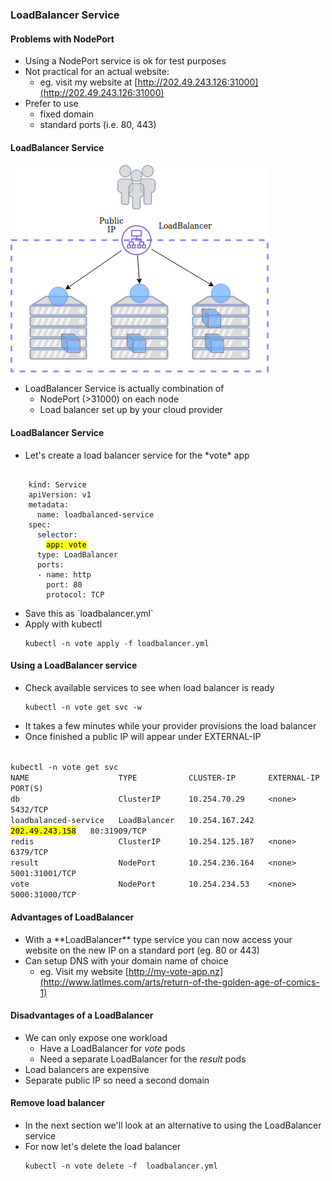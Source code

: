 ### LoadBalancer Service



#### Problems with NodePort
* <!-- .element: class="fragment" data-fragment-index="0" -->Using a NodePort service is ok for test purposes
* <!-- .element: class="fragment" data-fragment-index="1" -->Not practical for an actual website:
  - eg. visit my website at [http://202.49.243.126:31000](http://202.49.243.126:31000)
* <!-- .element: class="fragment" data-fragment-index="2" -->Prefer to use 
  - fixed domain
  - standard ports (i.e. 80, 443)


#### LoadBalancer Service
 ![loadbalancer-service](img/k8s-loadbalancer-service.png "LoadBalancer")
* LoadBalancer Service is actually combination of
  - NodePort (>31000) on each node
  - Load balancer set up by your cloud provider


#### LoadBalancer Service
* <!-- .element: class="fragment" data-fragment-index="0" -->Let's create a load balancer service for the *vote* app
<pre><code data-noescape data-trim>
    kind: Service
    apiVersion: v1
    metadata:
      name: loadbalanced-service
    spec:
      selector:
        <mark>app: vote</mark>
      type: LoadBalancer
      ports:
      - name: http
        port: 80
        protocol: TCP
</code></pre>
* <!-- .element: class="fragment" data-fragment-index="1" -->Save this as `loadbalancer.yml`
* <!-- .element: class="fragment" data-fragment-index="2" -->Apply with kubectl
   ```
   kubectl -n vote apply -f loadbalancer.yml
   ```


#### Using a LoadBalancer service
* <!-- .element: class="fragment" data-fragment-index="0" -->Check available services to see when load balancer is ready
   ```
   kubectl -n vote get svc -w
   ```
* <!-- .element: class="fragment" data-fragment-index="1" -->It takes a few minutes while your provider provisions the load balancer
* <!-- .element: class="fragment" data-fragment-index="2" -->Once finished a public IP will appear under EXTERNAL-IP
<pre style="font-size:11pt;"><code data-noescape data-trim>
kubectl -n vote get svc
NAME                   TYPE           CLUSTER-IP       EXTERNAL-IP      PORT(S)
db                     ClusterIP      10.254.70.29     &lt;none&gt;           5432/TCP
loadbalanced-service   LoadBalancer   10.254.167.242   <mark>202.49.243.158</mark>   80:31909/TCP
redis                  ClusterIP      10.254.125.187   &lt;none&gt;           6379/TCP
result                 NodePort       10.254.236.164   &lt;none&gt;           5001:31001/TCP
vote                   NodePort       10.254.234.53    &lt;none&gt;           5000:31000/TCP
</code></pre>


#### Advantages of LoadBalancer
* <!-- .element: class="fragment" data-fragment-index="0" -->With a **LoadBalancer** type service you can now access your website on the new IP on a standard port (eg. 80 or 443)
* <!-- .element: class="fragment" data-fragment-index="1" -->Can setup DNS with your domain name of choice
  - eg. Visit my website [http://my-vote-app.nz](http://www.latlmes.com/arts/return-of-the-golden-age-of-comics-1)


#### Disadvantages of a LoadBalancer
* <!-- .element: class="fragment" data-fragment-index="0" -->We can only expose
  one workload
   - Have a LoadBalancer for *vote* pods
   - Need a separate LoadBalancer for the *result* pods
* <!-- .element: class="fragment" data-fragment-index="1" -->Load balancers are expensive
* <!-- .element: class="fragment" data-fragment-index="2" -->Separate public IP so need a second domain



#### Remove load balancer
* In the next section we'll look at an alternative to using the LoadBalancer
  service
* For now let's delete the load balancer
   ```
   kubectl -n vote delete -f  loadbalancer.yml
   ```

